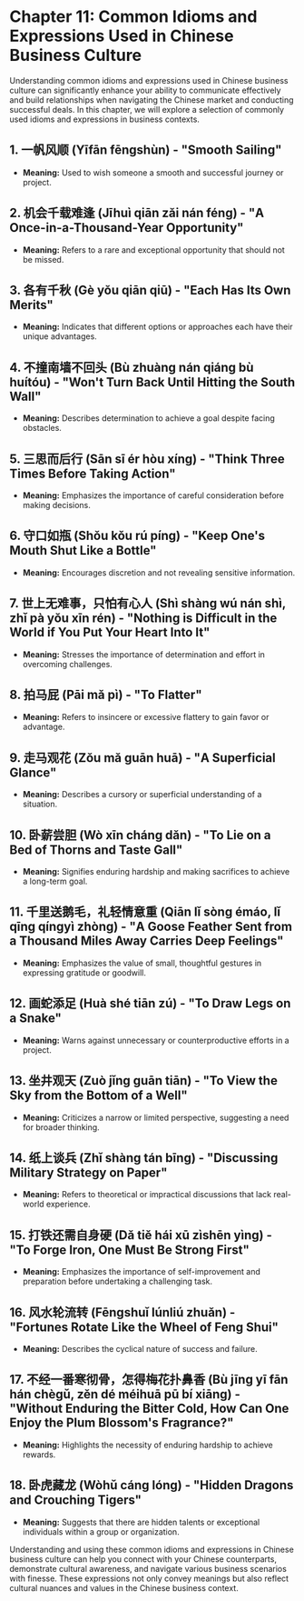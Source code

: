 Chapter 11: Common Idioms and Expressions Used in Chinese Business Culture
==========================================================================

Understanding common idioms and expressions used in Chinese business culture can significantly enhance your ability to communicate effectively and build relationships when navigating the Chinese market and conducting successful deals. In this chapter, we will explore a selection of commonly used idioms and expressions in business contexts.

**1. **一帆风顺** (Yīfān fēngshùn) - "Smooth Sailing"**
---------------------------------------------------

* **Meaning:** Used to wish someone a smooth and successful journey or project.

**2. **机会千载难逢** (Jīhuì qiān zǎi nán féng) - "A Once-in-a-Thousand-Year Opportunity"**
-------------------------------------------------------------------------------------

* **Meaning:** Refers to a rare and exceptional opportunity that should not be missed.

**3. **各有千秋** (Gè yǒu qiān qiū) - "Each Has Its Own Merits"**
-------------------------------------------------------------

* **Meaning:** Indicates that different options or approaches each have their unique advantages.

**4. **不撞南墙不回头** (Bù zhuàng nán qiáng bù huítóu) - "Won't Turn Back Until Hitting the South Wall"**
---------------------------------------------------------------------------------------------------

* **Meaning:** Describes determination to achieve a goal despite facing obstacles.

**5. **三思而后行** (Sān sī ér hòu xíng) - "Think Three Times Before Taking Action"**
--------------------------------------------------------------------------------

* **Meaning:** Emphasizes the importance of careful consideration before making decisions.

**6. **守口如瓶** (Shǒu kǒu rú píng) - "Keep One's Mouth Shut Like a Bottle"**
--------------------------------------------------------------------------

* **Meaning:** Encourages discretion and not revealing sensitive information.

**7. **世上无难事，只怕有心人** (Shì shàng wú nán shì, zhǐ pà yǒu xīn rén) - "Nothing is Difficult in the World if You Put Your Heart Into It"**
-------------------------------------------------------------------------------------------------------------------------------------

* **Meaning:** Stresses the importance of determination and effort in overcoming challenges.

**8. **拍马屁** (Pāi mǎ pì) - "To Flatter"**
-----------------------------------------

* **Meaning:** Refers to insincere or excessive flattery to gain favor or advantage.

**9. **走马观花** (Zǒu mǎ guān huā) - "A Superficial Glance"**
----------------------------------------------------------

* **Meaning:** Describes a cursory or superficial understanding of a situation.

**10. **卧薪尝胆** (Wò xīn cháng dǎn) - "To Lie on a Bed of Thorns and Taste Gall"**
--------------------------------------------------------------------------------

* **Meaning:** Signifies enduring hardship and making sacrifices to achieve a long-term goal.

**11. **千里送鹅毛，礼轻情意重** (Qiān lǐ sòng émáo, lǐ qīng qíngyì zhòng) - "A Goose Feather Sent from a Thousand Miles Away Carries Deep Feelings"**
-------------------------------------------------------------------------------------------------------------------------------------------

* **Meaning:** Emphasizes the value of small, thoughtful gestures in expressing gratitude or goodwill.

**12. **画蛇添足** (Huà shé tiān zú) - "To Draw Legs on a Snake"**
--------------------------------------------------------------

* **Meaning:** Warns against unnecessary or counterproductive efforts in a project.

**13. **坐井观天** (Zuò jǐng guān tiān) - "To View the Sky from the Bottom of a Well"**
-----------------------------------------------------------------------------------

* **Meaning:** Criticizes a narrow or limited perspective, suggesting a need for broader thinking.

**14. **纸上谈兵** (Zhǐ shàng tán bīng) - "Discussing Military Strategy on Paper"**
-------------------------------------------------------------------------------

* **Meaning:** Refers to theoretical or impractical discussions that lack real-world experience.

**15. **打铁还需自身硬** (Dǎ tiě hái xū zìshēn yìng) - "To Forge Iron, One Must Be Strong First"**
-------------------------------------------------------------------------------------------

* **Meaning:** Emphasizes the importance of self-improvement and preparation before undertaking a challenging task.

**16. **风水轮流转** (Fēngshuǐ lúnliú zhuǎn) - "Fortunes Rotate Like the Wheel of Feng Shui"**
-----------------------------------------------------------------------------------------

* **Meaning:** Describes the cyclical nature of success and failure.

**17. **不经一番寒彻骨，怎得梅花扑鼻香** (Bù jīng yī fān hán chègǔ, zěn dé méihuā pū bí xiāng) - "Without Enduring the Bitter Cold, How Can One Enjoy the Plum Blossom's Fragrance?"**
-----------------------------------------------------------------------------------------------------------------------------------------------------------------------

* **Meaning:** Highlights the necessity of enduring hardship to achieve rewards.

**18. **卧虎藏龙** (Wòhǔ cáng lóng) - "Hidden Dragons and Crouching Tigers"**
-------------------------------------------------------------------------

* **Meaning:** Suggests that there are hidden talents or exceptional individuals within a group or organization.

Understanding and using these common idioms and expressions in Chinese business culture can help you connect with your Chinese counterparts, demonstrate cultural awareness, and navigate various business scenarios with finesse. These expressions not only convey meanings but also reflect cultural nuances and values in the Chinese business context.
